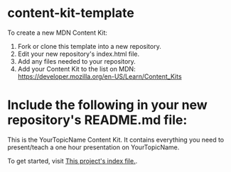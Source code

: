 # content-kit-template
To create a new MDN Content Kit:

1. Fork or clone this template into a new repository.
1. Edit your new repository's index.html file.
1. Add any files needed to your repository.
1. Add your Content Kit to the list on MDN: https://developer.mozilla.org/en-US/Learn/Content_Kits

# Include the following in your new repository's README.md file:

This is the YourTopicName Content Kit. It contains everything you need to present/teach a one hour presentation on YourTopicName.

To get started, visit [This project's index file.](index.html).
